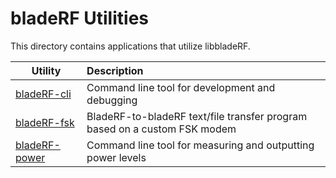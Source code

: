 # bladeRF Utilities #
This directory contains applications that utilize libbladeRF.

| Utility                   | Description                                                                |
| ------------------------- |:-------------------------------------------------------------------------- |
| [bladeRF-cli]             | Command line tool for development and debugging                            |
| [bladeRF-fsk]             | BladeRF-to-bladeRF text/file transfer program based on a custom FSK modem  |
| [bladeRF-power]           | Command line tool for measuring and outputting power levels                |

[bladeRF-cli]: ./bladeRF-cli (bladeRF-cli)
[bladeRF-fsk]: ./bladeRF-fsk (bladeRF-fsk)
[bladeRF-power]: ./bladeRF-power (bladeRF-power)
